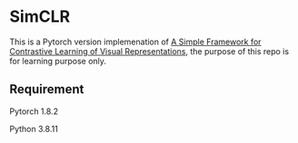 # SimCLR

This is a Pytorch version implemenation of [A Simple Framework for Contrastive Learning of Visual Representations](https://arxiv.org/abs/2002.05709), the purpose of this repo is for learning purpose only.


## Requirement
Pytorch  1.8.2

Python 3.8.11

<!-- # Notations:

<!-- **tf.contrib will be deprecated** -->
<!-- according to (this google groups link)[https://groups.google.com/a/tensorflow.org/forum/m/#!msg/announce/qXfsxr2sF-0/jHQ77dr3DAAJ] -->

<!-- ``` -->
<!-- TensorFlow’s contrib module has grown beyond what can be maintained and supported in a single repository. Larger projects are better maintained separately, while we will incubate smaller extensions along with the main TensorFlow code. Consequently, as part of releasing TensorFlow 2.0, we will stop distributing tf.contrib. We will work with the respective owners on detailed migration plans in the coming months, including how to publicise your TensorFlow extension in our community pages and documentation. For each of the contrib modules we will either  -->
<!-- a) integrate the project into TensorFlow;  -->
<!-- b) move it to a separate repository or  -->
<!-- c) remove it entirely.  -->
<!-- This does mean that all of tf.contrib will be deprecated, and we will stop adding new tf.contrib projects today. We are looking for owners/maintainers for a number of projects currently in tf.contrib, please contact us (reply to this email) if you are interested.  -->
<!-- ``` -->
<!--  -->
<!-- In other words, tf.contrib.slim could be removed in tf 2.0, we dont know for sure. -->
<!--  -->
<!-- I will be using tf.contrib.slim heigh level api to write the code,  -->
<!-- the reason not to use tf.Keras are as follows -->
<!--  -->
<!-- in tf.kerar: -->
<!-- Class ImageDataGenerator -->
<!-- ```python -->
<!-- __init__( -->

<!-- ) -->
<!-- ``` -->
<!--  -->
<!-- I can't use validation_split argument in validation_split -->
<!--  -->
<!-- But when it comes to Keras 2.1.5, in their release note: -->
<!--  -->
<!-- ``` -->
<!-- Add validation_split API in keras.preprocessing.image.ImageDataGenerator.  -->
<!-- You can pass validation_split to the constructor (float), then select between  -->
<!-- training/validation subsets by passing the argument subset='validation' or  -->
<!-- subset='training' to methods flow and flow_from_directory. -->
<!-- ``` -->
<!--  -->
<!-- So I installed Keras2.1.5, and using the same version if TensorFlow which -->
<!-- is 1.4.0, the following code can run without any exceptions: -->
<!-- ```python -->
<!-- # datagen_train = ImageDataGenerator(
<!-- # horizontal_flip=True, -->
<!-- # featurewise_center=True, -->
<!-- # rotation_range=15, -->
<!-- # width_shift_range=4, -->
<!-- # featurewise_std_normalization=True, -->
<!-- # validation_split=0.1 -->
<!-- # ) -->
<!-- ```  -->
<!--  -->
<!-- I dont want to upgrade my TensorFlow to higher version since it requires to  -->
<!-- update my CUDA8.0 to CUDA9.0, but other programs in my machine aslo need CUDA8.0. -->
<!--  -->
<!--  -->
<!-- And another example of me decide to stop using TensorFlow as my main deep learning -->
<!-- framework is this: -->
<!--  -->
<!-- ```python -->
<!-- # tb = keras.callbacks.TensorBoard(log_dir='log')
<!-- # lr_sch = keras.callbacks.LearningRateScheduler(lr_scheduler)
<!-- #  -->
<!-- # net = vgg16_bn() -->
<!-- # net.compile(loss='categorical_crossentropy', optimizer=sgd, metrics=['accuracy']) -->
<!-- # net.fit_generator( -->
<!-- # datagen_train.flow(images_train, labels_train, batch_size=BATCH_SZIE), -->
<!-- # steps_per_epoch=len(images_train) / 32, -->
<!-- # epochs=4, -->
<!-- # callbacks=[tb, lr_sch] -->
<!-- # ) --> 
<!-- ``` -->
<!--  -->
<!-- if I want to use keras.callbacks.TensorBoard to draw histgrams, I need to specify the  -->
<!-- validation datset in fit_generator() method, but in TensorFlow1.4, fit_generator() method -->
<!-- don't support generator as validation dataset, which means I have to manually preprocess -->
<!-- the validation dataset. -->
<!--  -->
<!-- ```python -->
<!-- # net.fit_generator( -->
<!-- # datagen_train.flow(images_train, labels_train, batch_size=BATCH_SZIE), -->
<!-- # steps_per_epoch=len(images_train) / 32, -->
<!-- # epochs=4, -->
<!-- # callbacks=[tb, lr_sch], -->
<!-- # validation_data=datagen_test.flow(images_test, labels_test,   #Error, doesn't support generator  -->
<!-- # batch_size=BATCH_SIZE)  -->
<!-- # ) -->
<!-- ``` -->
<!--  -->
<!-- Maybe there is another workaround, but I am tired of tring, this is not the only problem I've  -->
<!-- encountered that was caused by the mess of TensorFlow high level api. -->
<!-- Therefore, Standard Keras API(version 2.15) is a better choice which was competitable with  -->
<!-- TensorFLow1.4. So tf.keras is not suitable for me. --> 